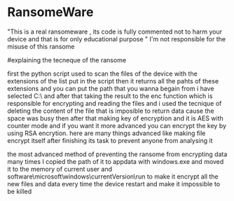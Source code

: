 # RansomeWare
"This is a real ransomeware , its code is fully commented not to harm your device and that is for only educational purpose "
I'm not responsible for the misuse of this ransome 

#explaining the tecneque of the ransome

first the python script used to scan the files of the device with the extensions of the list put in the script then it returns all the
pahts of these extensions and you can put the path that you wanna begain from i have selected C:\ and after that taking the result 
to the enc function which is responsible for encrypting and reading the files and i used the tecnique of deleting the content of the 
file that is imposible to return data cause the space was busy then after that making key of encryption and it is AES with counter mode 
and if you want it more advanced you can encrypt the key by using RSA encrytion. here are many things advanced like making file encrypt
itself after finishing its task to prevent anyone from analysing it 

the most advanced method of preventing the ransome from encrypting data many times I copied the path of it to appdata with windows.exe and moved it to the memory of current user and software\microsoft\windows\currentVersion\run to make it encrypt all the new files and data every time the device restart and make it impossible to be killed 







